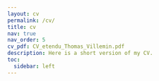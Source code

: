 ```yaml
---
layout: cv
permalink: /cv/
title: cv
nav: true
nav_order: 5
cv_pdf: CV_etendu_Thomas_Villemin.pdf
description: Here is a short version of my CV.
toc:
  sidebar: left
---
```

